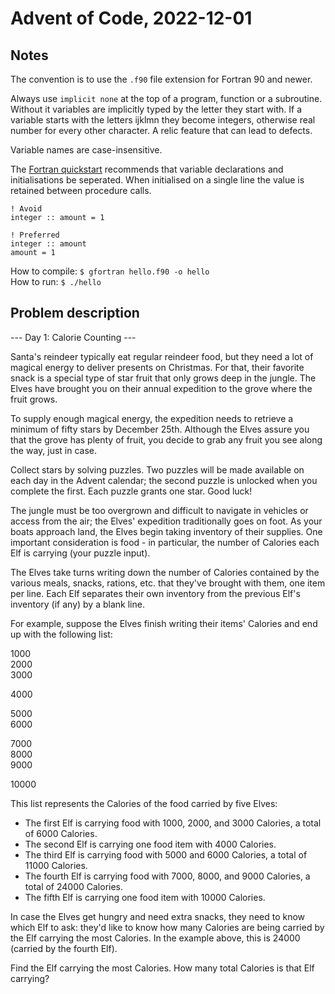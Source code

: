 # Advent of Code, 2022-12-01
## Notes
The convention is to use the `.f90` file extension for Fortran 90 and newer.

Always use `implicit none` at the top of a program, function or a subroutine. 
Without it variables are implicitly typed by the letter they start with. If 
a variable starts with the letters ijklmn they become integers, otherwise real 
number for every other character. A relic feature that can lead to defects.

Variable names are case-insensitive.

The [Fortran quickstart](https://fortran-lang.org/en/learn/quickstart/variables/) 
recommends that variable declarations and initialisations be seperated. When 
initialised on a single line the value is retained between procedure calls.

```
! Avoid
integer :: amount = 1

! Preferred
integer :: amount
amount = 1
```

How to compile: `$ gfortran hello.f90 -o hello`  
How to run: `$ ./hello`


## Problem description
--- Day 1: Calorie Counting ---

Santa's reindeer typically eat regular reindeer food, but they need a lot of 
magical energy to deliver presents on Christmas. For that, their favorite snack 
is a special type of star fruit that only grows deep in the jungle. The Elves 
have brought you on their annual expedition to the grove where the fruit grows.

To supply enough magical energy, the expedition needs to retrieve a minimum of 
fifty stars by December 25th. Although the Elves assure you that the grove has 
plenty of fruit, you decide to grab any fruit you see along the way, just in 
case.

Collect stars by solving puzzles. Two puzzles will be made available on each 
day in the Advent calendar; the second puzzle is unlocked when you complete the 
first. Each puzzle grants one star. Good luck!

The jungle must be too overgrown and difficult to navigate in vehicles or 
access from the air; the Elves' expedition traditionally goes on foot. As your 
boats approach land, the Elves begin taking inventory of their supplies. One 
important consideration is food - in particular, the number of Calories each 
Elf is carrying (your puzzle input).

The Elves take turns writing down the number of Calories contained by the 
various meals, snacks, rations, etc. that they've brought with them, one item 
per line. Each Elf separates their own inventory from the previous Elf's 
inventory (if any) by a blank line.

For example, suppose the Elves finish writing their items' Calories and end up 
with the following list:

1000  
2000  
3000  

4000

5000  
6000  

7000  
8000  
9000  

10000

This list represents the Calories of the food carried by five Elves:

+ The first Elf is carrying food with 1000, 2000, and 3000 Calories, a total of 
  6000 Calories.
+ The second Elf is carrying one food item with 4000 Calories.
+ The third Elf is carrying food with 5000 and 6000 Calories, a total of 11000 
  Calories.
+ The fourth Elf is carrying food with 7000, 8000, and 9000 Calories, a total 
  of 24000 Calories.
+ The fifth Elf is carrying one food item with 10000 Calories. 

In case the Elves get hungry and need extra snacks, they need to know which Elf 
to ask: they'd like to know how many Calories are being carried by the Elf 
carrying the most Calories. In the example above, this is 24000 (carried by the 
fourth Elf).

Find the Elf carrying the most Calories. How many total Calories is that Elf 
carrying?
